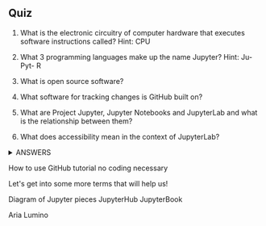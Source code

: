 ## Quiz

1. What is the electronic circuitry of computer hardware that executes software instructions called? Hint: CPU

2. What 3 programming languages make up the name Jupyter? Hint: Ju- Pyt- R

3. What is open source software?

4. What software for tracking changes is GitHub built on? 

5. What are Project Jupyter, Jupyter Notebooks and JupyterLab and what is the relationship between them?

6. What does accessibility mean in the context of JupyterLab?

<details><summary>ANSWERS</summary>
<p>

1. Central Processing Unit
2. Julia, Python, R
3. Public, collaborative, free code anyone can use
4. Git
5. Jupyter is the umbrella project, and Jupyter Notebooks is a feature used for data analysis. JupyterLab edits the code for Jupyter Notebooks right in your web browser. 
6. Designing for users with disabilities. Also welcoming and supporting newcomers who may not feel like they fit in to work on an open source project 

```python
print("hello world!")
```

</p>
</details>


How to use GitHub tutorial no coding necessary 



Let's get into some more terms that will help us! 


Diagram of Jupyter pieces
JupyterHub
JupyterBook

Aria
Lumino
